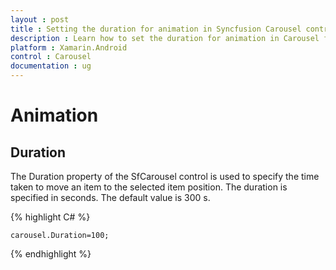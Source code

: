```yaml
---
layout : post
title : Setting the duration for animation in Syncfusion Carousel control in Xamarin.Android
description : Learn how to set the duration for animation in Carousel for Xamarin.Android
platform : Xamarin.Android
control : Carousel
documentation : ug
---
```


# Animation

## Duration

The Duration property of the SfCarousel control is used to specify the time taken to move an item to the selected item position. The duration is specified in seconds.  The default value is 300 s.

{% highlight C# %}

	carousel.Duration=100;

{% endhighlight %}
